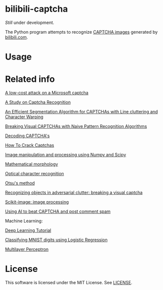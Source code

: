 # bilibili-captcha

*Still* under development.

The Python program attempts to recognize [CAPTCHA images](http://www.bilibili.com/captcha) generated by [bilibili.com](http://www.bilibili.com/).

# Usage



# Related info

[A low-cost attack on a Microsoft captcha](http://dx.doi.org/10.1145/1455770.1455839)

[A Study on Captcha Recognition](http://dx.doi.org/10.1109/IIH-MSP.2014.105)

[An Efficient Segmentation Algorithm for CAPTCHAs with Line cluttering and Character Warping](http://dx.doi.org/10.1007/s11042-009-0341-5)

[Breaking Visual CAPTCHAs with Naive Pattern Recognition Algorithms](http://dx.doi.org/10.1109/ACSAC.2007.47)

[Decoding CAPTCHA's](http://www.boyter.org/decoding-captchas/)

[How To Crack Captchas](http://www.andrewt.net/blog/posts/how-to-crack-captchas/)

[Image manipulation and processing using Numpy and Scipy](http://scipy-lectures.github.io/advanced/image_processing/)

[Mathematical morphology](https://en.wikipedia.org/wiki/Mathematical_morphology)

[Optical character recognition](https://en.wikipedia.org/wiki/Optical_character_recognition)

[Otsu's method](https://en.wikipedia.org/wiki/Otsu%27s_method)

[Recognizing objects in adversarial clutter: breaking a visual captcha](http://dl.acm.org/citation.cfm?id=1965858)

[Scikit-image: image processing](http://scipy-lectures.github.io/packages/scikit-image/)

[Using AI to beat CAPTCHA and post comment spam](http://www.brains-n-brawn.com/default.aspx?vDir=aicaptcha)

Machine Learning:

[Deep Learning Tutorial](http://deeplearning.net/tutorial/contents.html)

[Classifying MNIST digits using Logistic Regression](http://deeplearning.net/tutorial/logreg.html)

[Multilayer Perceptron](http://deeplearning.net/tutorial/mlp.html)

# License
This software is licensed under the MIT License. See [LICENSE](LICENSE).
